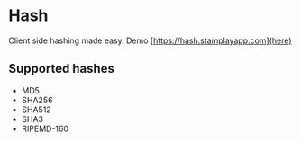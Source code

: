# Hash
Client side hashing made easy. Demo [https://hash.stamplayapp.com](here)

## Supported hashes

- MD5
- SHA256
- SHA512
- SHA3
- RIPEMD-160